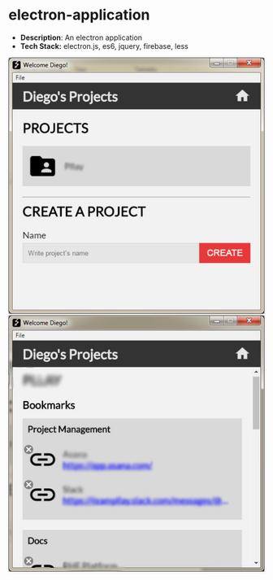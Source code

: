 # electron-application

- **Description**: An electron application
- **Tech Stack:** electron.js, es6, jquery, firebase, less

![preview](https://raw.githubusercontent.com/diegofrayo/electron-application/master/screenshot-1.jpg)
![preview](https://raw.githubusercontent.com/diegofrayo/electron-application/master/screenshot-2.jpg)
